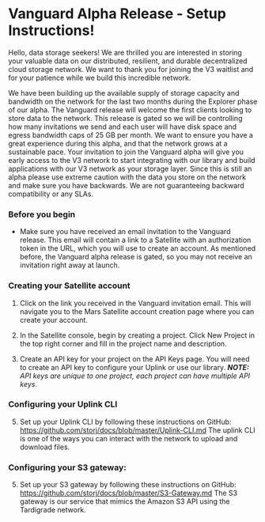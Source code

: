 # Vanguard Alpha Release - Setup Instructions!

Hello, data storage seekers! We are thrilled you are interested in storing your valuable data on our distributed, resilient, and durable decentralized cloud storage network. We want to thank you for joining the V3 waitlist and for your patience while we build this incredible network. 

We have been building up the available supply of storage capacity and bandwidth on the network for the last two months during the Explorer phase of our alpha.  The Vanguard release will welcome the first clients looking to store data to the network. This release is gated so we will be controlling how many invitations we send and each user will have disk space and egress bandwidth caps of 25 GB per month. We want to ensure you have a great experience during this alpha, and that the network grows at a sustainable pace. Your invitation to join the Vanguard alpha will give you early access to the V3 network to start integrating with our library and build applications with our V3 network as your storage layer. Since this is still an alpha please use extreme caution with the data you store on the network and make sure you have backwards. We are not guaranteeing backward compatibility or any SLAs. 


### Before you begin
- Make sure you have received an email invitation to the Vanguard release. This email will contain a link to a Satellite with an authorization token in the URL, which you will use to create an account. As mentioned before, the Vanguard alpha release is gated, so you may not receive an invitation right away at launch. 


### Creating your Satellite account

1) Click on the link you received in the Vanguard invitation email. This will navigate you to the Mars Satellite account creation page where you can create your account. 

2) In the Satellite console, begin by creating a project. Click New Project in the top right corner and fill in the project name and description.

3) Create an API key for your project on the API Keys page. You will need to create an API key to configure your Uplink or use our library. 
*__NOTE:__ API keys are unique to one project, each project can have multiple API keys.*

### Configuring your Uplink CLI


5) Set up your Uplink CLI by following these instructions on GitHub: https://github.com/storj/docs/blob/master/Uplink-CLI.md
The uplink CLI is one of the ways you can interact with the network to upload and download files. 

### Configuring your S3 gateway:

5) Set up your S3 gateway by following these instructions on GitHub: https://github.com/storj/docs/blob/master/S3-Gateway.md
The S3 gateway is our service that mimics the Amazon S3 API using the Tardigrade network.

